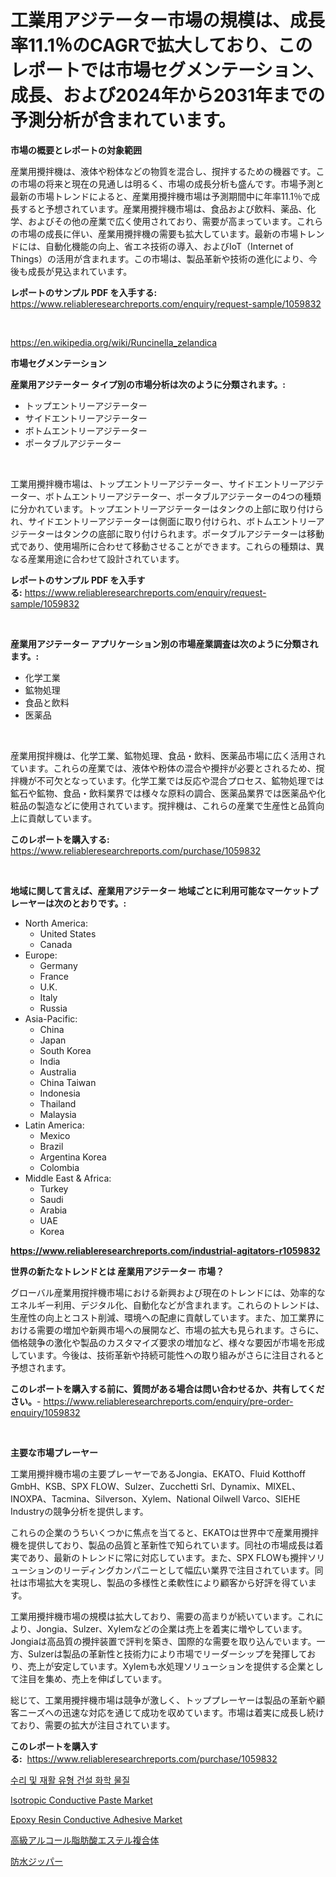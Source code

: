 <p><h1>工業用アジテーター市場の規模は、成長率11.1％のCAGRで拡大しており、このレポートでは市場セグメンテーション、成長、および2024年から2031年までの予測分析が含まれています。</h1></p><p><strong>市場の概要とレポートの対象範囲</strong></p>
<p><p>産業用攪拌機は、液体や粉体などの物質を混合し、撹拌するための機器です。この市場の将来と現在の見通しは明るく、市場の成長分析も盛んです。市場予測と最新の市場トレンドによると、産業用攪拌機市場は予測期間中に年率11.1％で成長すると予想されています。産業用攪拌機市場は、食品および飲料、薬品、化学、およびその他の産業で広く使用されており、需要が高まっています。これらの市場の成長に伴い、産業用攪拌機の需要も拡大しています。最新の市場トレンドには、自動化機能の向上、省エネ技術の導入、およびIoT（Internet of Things）の活用が含まれます。この市場は、製品革新や技術の進化により、今後も成長が見込まれています。</p></p>
<p><strong>レポートのサンプル PDF を入手する:</strong> <a href="https://www.reliableresearchreports.com/enquiry/request-sample/1059832">https://www.reliableresearchreports.com/enquiry/request-sample/1059832</a></p>
<p>&nbsp;</p>
<p><a href="https://en.wikipedia.org/wiki/Runcinella_zelandica">https://en.wikipedia.org/wiki/Runcinella_zelandica</a></p>
<p><strong>市場セグメンテーション</strong></p>
<p><strong>産業用アジテーター タイプ別の市場分析は次のように分類されます。:</strong></p>
<p><ul><li>トップエントリーアジテーター</li><li>サイドエントリーアジテーター</li><li>ボトムエントリーアジテーター</li><li>ポータブルアジテーター</li></ul></p>
<p>&nbsp;</p>
<p><p>工業用攪拌機市場は、トップエントリーアジテーター、サイドエントリーアジテーター、ボトムエントリーアジテーター、ポータブルアジテーターの4つの種類に分かれています。トップエントリーアジテーターはタンクの上部に取り付けられ、サイドエントリーアジテーターは側面に取り付けられ、ボトムエントリーアジテーターはタンクの底部に取り付けられます。ポータブルアジテーターは移動式であり、使用場所に合わせて移動させることができます。これらの種類は、異なる産業用途に合わせて設計されています。</p></p>
<p><strong>レポートのサンプル PDF を入手する:</strong>&nbsp;<a href="https://www.reliableresearchreports.com/enquiry/request-sample/1059832">https://www.reliableresearchreports.com/enquiry/request-sample/1059832</a></p>
<p>&nbsp;</p>
<p><strong> 産業用アジテーター アプリケーション別の市場産業調査は次のように分類されます。:</strong></p>
<p><ul><li>化学工業</li><li>鉱物処理</li><li>食品と飲料</li><li>医薬品</li></ul></p>
<p>&nbsp;</p>
<p><p>産業用撹拌機は、化学工業、鉱物処理、食品・飲料、医薬品市場に広く活用されています。これらの産業では、液体や粉体の混合や攪拌が必要とされるため、撹拌機が不可欠となっています。化学工業では反応や混合プロセス、鉱物処理では鉱石や鉱物、食品・飲料業界では様々な原料の調合、医薬品業界では医薬品や化粧品の製造などに使用されています。撹拌機は、これらの産業で生産性と品質向上に貢献しています。</p></p>
<p><strong>このレポートを購入する:</strong>&nbsp; <a href="https://www.reliableresearchreports.com/purchase/1059832">https://www.reliableresearchreports.com/purchase/1059832</a></p>
<p>&nbsp;</p>
<p><strong>地域に関して言えば、産業用アジテーター 地域ごとに利用可能なマーケットプレーヤーは次のとおりです。:</strong></p>
<p><ul>
    <li>
        North America:
        <ul>
            <li>United States</li>
            <li>Canada</li>
        </ul>
    </li>
    <li>
        Europe:
        <ul>
            <li>Germany</li>
            <li>France</li>
            <li>U.K.</li>
            <li>Italy</li>
            <li>Russia</li>
        </ul>
    </li>
    <li>
        Asia-Pacific:
        <ul>
            <li>China</li>
            <li>Japan</li>
            <li>South Korea</li>
            <li>India</li>
            <li>Australia</li>
            <li>China Taiwan</li>
            <li>Indonesia</li>
            <li>Thailand</li>
            <li>Malaysia</li>
        </ul>
    </li>
    <li>
        Latin America:
        <ul>
            <li>Mexico</li>
            <li>Brazil</li>
            <li>Argentina Korea</li>
            <li>Colombia</li>
        </ul>
    </li>
    <li>
        Middle East & Africa:
        <ul>
            <li>Turkey</li>
            <li>Saudi</li>
            <li>Arabia</li>
            <li>UAE</li>
            <li>Korea</li>
        </ul>
    </li>
    </ul></p>
<p><strong><a href="https://www.reliableresearchreports.com/industrial-agitators-r1059832">https://www.reliableresearchreports.com/industrial-agitators-r1059832</a></strong>&nbsp;</p>
<p><strong>世界の新たなトレンドとは 産業用アジテーター 市場？</strong></p>
<p><p>グローバル産業用撹拌機市場における新興および現在のトレンドには、効率的なエネルギー利用、デジタル化、自動化などが含まれます。これらのトレンドは、生産性の向上とコスト削減、環境への配慮に貢献しています。また、加工業界における需要の増加や新興市場への展開など、市場の拡大も見られます。さらに、価格競争の激化や製品のカスタマイズ要求の増加など、様々な要因が市場を形成しています。今後は、技術革新や持続可能性への取り組みがさらに注目されると予想されます。</p></p>
<p><strong>このレポートを購入する前に、質問がある場合は問い合わせるか、共有してください。</strong>- <a href="https://www.reliableresearchreports.com/enquiry/pre-order-enquiry/1059832">https://www.reliableresearchreports.com/enquiry/pre-order-enquiry/1059832</a></p>
<p>&nbsp;</p>
<p><strong>主要な市場プレーヤー</strong></p>
<p><p>工業用攪拌機市場の主要プレーヤーであるJongia、EKATO、Fluid Kotthoff GmbH、KSB、SPX FLOW、Sulzer、Zucchetti Srl、Dynamix、MIXEL、INOXPA、Tacmina、Silverson、Xylem、National Oilwell Varco、SIEHE Industryの競争分析を提供します。</p><p>これらの企業のうちいくつかに焦点を当てると、EKATOは世界中で産業用攪拌機を提供しており、製品の品質と革新性で知られています。同社の市場成長は着実であり、最新のトレンドに常に対応しています。また、SPX FLOWも攪拌ソリューションのリーディングカンパニーとして幅広い業界で注目されています。同社は市場拡大を実現し、製品の多様性と柔軟性により顧客から好評を得ています。</p><p>工業用攪拌機市場の規模は拡大しており、需要の高まりが続いています。これにより、Jongia、Sulzer、Xylemなどの企業は売上を着実に増やしています。Jongiaは高品質の攪拌装置で評判を築き、国際的な需要を取り込んでいます。一方、Sulzerは製品の革新性と技術力により市場でリーダーシップを発揮しており、売上が安定しています。Xylemも水処理ソリューションを提供する企業として注目を集め、売上を伸ばしています。</p><p>総じて、工業用攪拌機市場は競争が激しく、トッププレーヤーは製品の革新や顧客ニーズへの迅速な対応を通じて成功を収めています。市場は着実に成長し続けており、需要の拡大が注目されています。</p></p>
<p><strong>このレポートを購入する:</strong>&nbsp;&nbsp;<a href="https://www.reliableresearchreports.com/purchase/1059832">https://www.reliableresearchreports.com/purchase/1059832</a></p>
<p><p><a href="https://github.com/JackieFauhey9089475/Market-Research-Report-List-2/blob/main/3117676144774.md">수리 및 재활 유형 건설 화학 물질</a></p><p><a href="https://github.com/alexcrou8/Market-Research-Report-List-1/blob/main/isotropic-conductive-paste-market.md">Isotropic Conductive Paste Market</a></p><p><a href="https://github.com/Krdamani25/Market-Research-Report-List-1/blob/main/epoxy-resin-conductive-adhesive-market.md">Epoxy Resin Conductive Adhesive Market</a></p><p><a href="https://github.com/MosesSpinka1914/Market-Research-Report-List-2/blob/main/1747456138657.md">高級アルコール脂肪酸エステル複合体</a></p><p><a href="https://github.com/RudyBoyer2017/Market-Research-Report-List-1/blob/main/7337481138658.md">防水ジッパー</a></p></p>